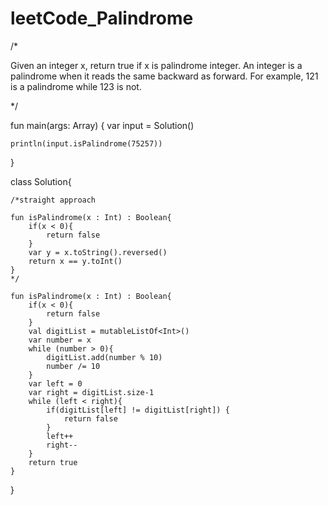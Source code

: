 # leetCode_Palindrome

/*

Given an integer x, return true if x is palindrome integer.
An integer is a palindrome when it reads the same backward as forward.
For example, 121 is a palindrome while 123 is not.

 */

fun main(args: Array<String>) 
{
    var input = Solution()
    
    println(input.isPalindrome(75257))
}

class Solution{

    /*straight approach
    
    fun isPalindrome(x : Int) : Boolean{
        if(x < 0){
            return false
        }
        var y = x.toString().reversed()
        return x == y.toInt()
    }
    */
    
    fun isPalindrome(x : Int) : Boolean{
        if(x < 0){
            return false
        }
        val digitList = mutableListOf<Int>()
        var number = x
        while (number > 0){
            digitList.add(number % 10)
            number /= 10
        }
        var left = 0
        var right = digitList.size-1
        while (left < right){
            if(digitList[left] != digitList[right]) {
                return false
            }
            left++
            right--
        }
        return true
    }
}
